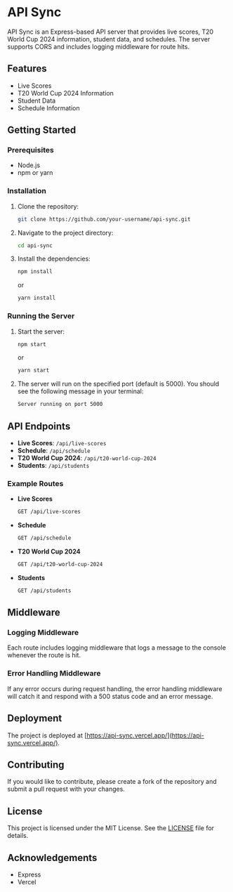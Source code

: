# API Sync

API Sync is an Express-based API server that provides live scores, T20 World Cup 2024 information, student data, and schedules. The server supports CORS and includes logging middleware for route hits.

## Features

- Live Scores
- T20 World Cup 2024 Information
- Student Data
- Schedule Information

## Getting Started

### Prerequisites

- Node.js
- npm or yarn

### Installation

1. Clone the repository:

   ```bash
   git clone https://github.com/your-username/api-sync.git
   ```

2. Navigate to the project directory:

   ```bash
   cd api-sync
   ```

3. Install the dependencies:

   ```bash
   npm install
   ```

   or

   ```bash
   yarn install
   ```

### Running the Server

1. Start the server:

   ```bash
   npm start
   ```

   or

   ```bash
   yarn start
   ```

2. The server will run on the specified port (default is 5000). You should see the following message in your terminal:

   ```bash
   Server running on port 5000
   ```

## API Endpoints

- **Live Scores**: `/api/live-scores`
- **Schedule**: `/api/schedule`
- **T20 World Cup 2024**: `/api/t20-world-cup-2024`
- **Students**: `/api/students`

### Example Routes

- **Live Scores**

  ```bash
  GET /api/live-scores
  ```

- **Schedule**

  ```bash
  GET /api/schedule
  ```

- **T20 World Cup 2024**

  ```bash
  GET /api/t20-world-cup-2024
  ```

- **Students**

  ```bash
  GET /api/students
  ```

## Middleware

### Logging Middleware

Each route includes logging middleware that logs a message to the console whenever the route is hit.

### Error Handling Middleware

If any error occurs during request handling, the error handling middleware will catch it and respond with a 500 status code and an error message.

## Deployment

The project is deployed at [https://api-sync.vercel.app/](https://api-sync.vercel.app/).

## Contributing

If you would like to contribute, please create a fork of the repository and submit a pull request with your changes.

## License

This project is licensed under the MIT License. See the [LICENSE](LICENSE) file for details.

## Acknowledgements

- Express
- Vercel
